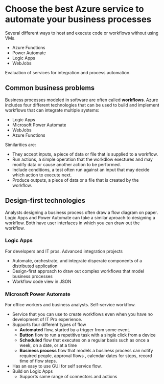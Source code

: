 # Choose the best Azure service to automate your business processes

Several different ways to host and execute code or workflows without using VMs.

- Azure Functions
- Power Automate
- Logic Apps
- WebJobs


Evaluation of services for integration and process automation.


## Common business problems

Business processes modeled in software are often called <b>workflows</b>. Azure includes four different technologies that can be used to build and implement workflows that can integrate multiple systems:

- Logic Apps
- Microsoft Power Automate
- WebJobs
- Azure Functions

Similarities are:

- They accept inputs, a piece of data or file that is supplied to a workflow.
- Run actions, a simple operation that the workdlow exectures and may modify data or cause another action to be performed.
- Include conditions, a test often run against an input that may decide which action to execute next.
- Produce outputs, a piece of data or a file that is created by the workflow.


## Design-first technologies

Analysts designing a business process often draw a flow diagram on paper. Logic Apps and Power Automate can take a similar aproach to designing a workflow. Both have user interfaces in which you can draw out the workflow.


### Logic Apps

For developers and IT pros. Advanced integration projects

- Automate, orchestrate, and integrate disperate components of a distributed application
- Design-first approach to draw out complex workflows that model business processes
- Workflow code view in JSON


### Microsoft Power Automate

For office workers and business analysts. Self-service workflow.

- Service that you can use to create workflows even when you have no development of IT Pro experience.
- Supports four different types of flow
    - <b>Automated</b> flow, started by a trigger from some event.
    - <b>Button</b> flow to run a repetitive task with a single click from a device
    - <b>Scheduled</b> flow that executes on a regular basis such as once a week, on a date, or at a time
    - <b>Business process</b> flow that models a business process can notify required people, approval flows , calendar dates for steps, record time of flow steps.
- Has an easy to use GUI for self service flow.
- Build on Logic Apps
    - Supports same range of connectors and actions


